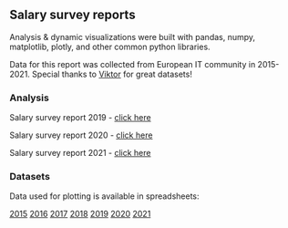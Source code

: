 ## Salary survey reports

Analysis & dynamic visualizations were built with pandas, numpy, matplotlib, plotly, and other common python libraries.

Data for this report was collected from European IT community in 2015-2021. Special thanks to [Viktor](https://www.asdcode.de/) for great datasets!


### Analysis

Salary survey report 2019 - [click here](https://github.com/Ksyula/Salary-report/blob/master/Salary_servey_report_2019/salary-report-2019.ipynb)

Salary survey report 2020 - [click here](https://github.com/Ksyula/Salary-report/blob/master/Salary_servey_report_2020/salary-report-2020.ipynb)

Salary survey report 2021 - [click here](https://ksyula.github.io/Salary-report/)

### Datasets
Data used for plotting is available in spreadsheets:

[2015](https://docs.google.com/spreadsheets/d/1HxFcvoUYCxHFYRQfnGkCWc2OydUyvL8J8SsH5aWmd8g/edit#gid=395050397)
[2016](https://docs.google.com/spreadsheets/d/1HxFcvoUYCxHFYRQfnGkCWc2OydUyvL8J8SsH5aWmd8g/edit#gid=1435836303)
[2017](https://docs.google.com/spreadsheets/d/14DvDMc-RWkZFBdaY5WvETiudWIe8u-DNarAoIqZemXU/edit#gid=1018969845)
[2018](https://docs.google.com/spreadsheets/d/1qRLoD-9vHUC76Wgh1eOqZWeGoSoNkWOnuV6vce5pmLo/edit#gid=825462253)
[2019](https://docs.google.com/spreadsheets/d/1DjPgQeBu53I0Dws4YMbXyyQdWDLpMtkSu4FhGux0epY/edit#gid=1307037529)
[2020](https://docs.google.com/spreadsheets/d/1DjPgQeBu53I0Dws4YMbXyyQdWDLpMtkSu4FhGux0epY/edit#gid=1727021736)
[2021](https://docs.google.com/spreadsheets/d/1DjPgQeBu53I0Dws4YMbXyyQdWDLpMtkSu4FhGux0epY/edit#gid=799804580)
